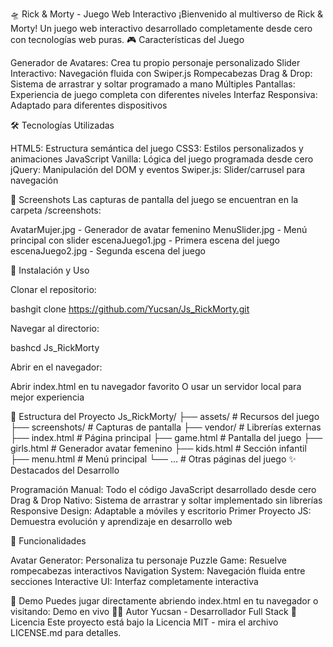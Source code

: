 🛸 Rick & Morty - Juego Web Interactivo
¡Bienvenido al multiverso de Rick & Morty! Un juego web interactivo desarrollado completamente desde cero con tecnologías web puras.
🎮 Características del Juego

Generador de Avatares: Crea tu propio personaje personalizado
Slider Interactivo: Navegación fluida con Swiper.js
Rompecabezas Drag & Drop: Sistema de arrastrar y soltar programado a mano
Múltiples Pantallas: Experiencia de juego completa con diferentes niveles
Interfaz Responsiva: Adaptado para diferentes dispositivos

🛠️ Tecnologías Utilizadas

HTML5: Estructura semántica del juego
CSS3: Estilos personalizados y animaciones
JavaScript Vanilla: Lógica del juego programada desde cero
jQuery: Manipulación del DOM y eventos
Swiper.js: Slider/carrusel para navegación

📸 Screenshots
Las capturas de pantalla del juego se encuentran en la carpeta /screenshots:

AvatarMujer.jpg - Generador de avatar femenino
MenuSlider.jpg - Menú principal con slider
escenaJuego1.jpg - Primera escena del juego
escenaJuego2.jpg - Segunda escena del juego

🚀 Instalación y Uso

Clonar el repositorio:

bashgit clone https://github.com/Yucsan/Js_RickMorty.git

Navegar al directorio:

bashcd Js_RickMorty

Abrir en el navegador:

Abrir index.html en tu navegador favorito
O usar un servidor local para mejor experiencia



📁 Estructura del Proyecto
Js_RickMorty/
├── assets/           # Recursos del juego
├── screenshots/      # Capturas de pantalla
├── vendor/          # Librerías externas
├── index.html       # Página principal
├── game.html        # Pantalla del juego
├── girls.html       # Generador avatar femenino
├── kids.html        # Sección infantil
├── menu.html        # Menú principal
└── ...              # Otras páginas del juego
✨ Destacados del Desarrollo

Programación Manual: Todo el código JavaScript desarrollado desde cero
Drag & Drop Nativo: Sistema de arrastrar y soltar implementado sin librerías
Responsive Design: Adaptable a móviles y escritorio
Primer Proyecto JS: Demuestra evolución y aprendizaje en desarrollo web

🎯 Funcionalidades

Avatar Generator: Personaliza tu personaje
Puzzle Game: Resuelve rompecabezas interactivos
Navigation System: Navegación fluida entre secciones
Interactive UI: Interfaz completamente interactiva

🌟 Demo
Puedes jugar directamente abriendo index.html en tu navegador o visitando: Demo en vivo
👨‍💻 Autor
Yucsan - Desarrollador Full Stack
📄 Licencia
Este proyecto está bajo la Licencia MIT - mira el archivo LICENSE.md para detalles.
